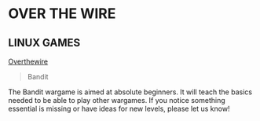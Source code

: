 # OVER THE WIRE
## LINUX GAMES
[Overthewire](https://overthewire.org/wargames/bandit/)
>Bandit

The Bandit wargame is aimed at absolute beginners. It will teach the basics needed to be able to play other wargames. If you notice something essential is missing or have ideas for new levels, please let us know!